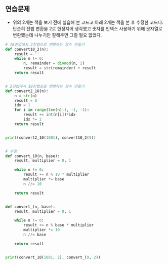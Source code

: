 ## 연습문제

- 위의 2개는 책을 보기 전에 실습해 본 코드고 아래 2개는 책을 본 후 수정한 코드다. 단순히 진법 변환을 2로 한정지어 생각했고 숫자를 인덱스 사용하기 위해 문자열로 변환했는데 나누기만 잘해주면 그럴 필요 없었다.

```python
# 10진법에서 2진법으로 변환하는 함수 만들기
def convert10_2(n):
    result = ''
    while n != 0:
        n, remainder = divmod(n, 2)
        result = str(remainder) + result
    return result


# 2진법에서 10진법으로 변화하는 함수 만들기
def convert2_10(n):
    n = str(n)
    result = 0
    idx = 1
    for i in range(len(n)-1, -1, -1):
        result += int(n[i])*idx
        idx *= 2
    return result


print(convert2_10(1001), convert10_2(9))


# 수정
def convert_10(n, base):
    result, multiplier = 0, 1

    while n != 0:
        result += n % 10 * multiplier
        multiplier *= base
        n //= 10

    return result


def convert_(n, base):
    result, multiplier = 0, 1

    while n != 0:
        result += n % base * multiplier
        multiplier *= 10
        n //= base

    return result


print(convert_10(1001, 2), convert_(9, 2))

```